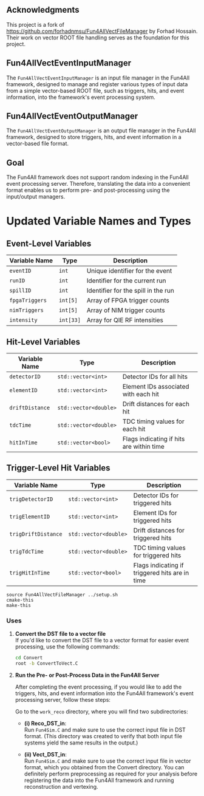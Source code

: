 ## Acknowledgments

This project is a fork of https://github.com/forhadnmsu/Fun4AllVectFileManager by Forhad Hossain. Their work on vector ROOT file handling serves as the foundation for this project.


## Fun4AllVectEventInputManager
The `Fun4AllVectEventInputManager` is an input file manager in the Fun4All framework, designed to manage and register various types of input data from a simple vector-based ROOT file, such as triggers, hits, and event information, into the framework's event processing system.

## Fun4AllVectEventOutputManager
The `Fun4AllVectEventOutputManager` is an output file manager in the Fun4All framework, designed to store triggers, hits, and event information in a vector-based file format.

## Goal
The Fun4All framework does not support random indexing in the Fun4All event processing server. Therefore, translating the data into a convenient format enables us to perform pre- and post-processing using the input/output managers.

# Updated Variable Names and Types

## Event-Level Variables
| Variable Name      | Type               | Description                          |
|--------------------|--------------------|--------------------------------------|
| `eventID`          | `int`              | Unique identifier for the event      |
| `runID`            | `int`              | Identifier for the current run       |
| `spillID`          | `int`              | Identifier for the spill in the run  |
| `fpgaTriggers`     | `int[5]`           | Array of FPGA trigger counts         |
| `nimTriggers`      | `int[5]`           | Array of NIM trigger counts          |
| `intensity`        | `int[33]`          | Array for QIE RF intensities         |

## Hit-Level Variables
| Variable Name          | Type                     | Description                                  |
|------------------------|--------------------------|----------------------------------------------|
| `detectorID`           | `std::vector<int>`       | Detector IDs for all hits                    |
| `elementID`            | `std::vector<int>`       | Element IDs associated with each hit         |
| `driftDistance`        | `std::vector<double>`    | Drift distances for each hit                 |
| `tdcTime`              | `std::vector<double>`    | TDC timing values for each hit               |
| `hitInTime`            | `std::vector<bool>`      | Flags indicating if hits are within time     |

## Trigger-Level Hit Variables
| Variable Name              | Type                     | Description                                  |
|----------------------------|--------------------------|----------------------------------------------|
| `trigDetectorID`           | `std::vector<int>`       | Detector IDs for triggered hits              |
| `trigElementID`            | `std::vector<int>`       | Element IDs for triggered hits               |
| `trigDriftDistance`        | `std::vector<double>`    | Drift distances for triggered hits           |
| `trigTdcTime`              | `std::vector<double>`    | TDC timing values for triggered hits         |
| `trigHitInTime`            | `std::vector<bool>`      | Flags indicating if triggered hits are in time |


``` Compilation
source Fun4AllVectFileManager ../setup.sh
cmake-this
make-this
```

### Uses

1. **Convert the DST file to a vector file**  
   If you'd like to convert the DST file to a vector format for easier event processing, use the following commands:

   ```bash
   cd Convert
   root -b ConvertToVect.C
   ```
2. **Run the Pre- or Post-Process Data in the Fun4All Server**

   After completing the event processing, if you would like to add the triggers, hits, and event information into the Fun4All framework's event processing server, follow these steps:

   Go to the `work_reco` directory, where you will find two subdirectories:

   - **(i) Reco_DST_in**:  
     Run `Fun4Sim.C` and make sure to use the correct input file in DST format. (This directory was created to verify that both input file systems yield the same results in the output.)

   - **(ii) Vect_DST_in**:  
     Run `Fun4Sim.C` and make sure to use the correct input file in vector format, which you obtained from the Convert directory. You can definitely perform preprocessing as required for your analysis before registering the data into the Fun4All framework and running reconstruction and vertexing.

